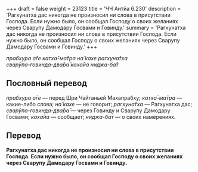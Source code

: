 +++
draft = false
weight = 23123
title = 'ЧЧ Антйа 6.230'
description = 'Рагхунатха дас никогда не произносил ни слова в присутствии Господа. Если нужно было, он сообщал Господу о своих желаниях через Сварупу Дамодару Госвами и Говинду.'
summary = 'Рагхунатха дас никогда не произносил ни слова в присутствии Господа. Если нужно было, он сообщал Господу о своих желаниях через Сварупу Дамодару Госвами и Говинду.'
+++

_прабхура а̄ге катха̄-ма̄тра на̄ кахе рагхуна̄тха  
сварӯпа-говинда-два̄ра̄ каха̄йа ниджа-ба̄т_

## Пословный перевод

_прабхура_ _а̄ге_ — перед Шри Чайтаньей Махапрабху; _катха̄_\-_ма̄тра_ — какие-либо слова; _на̄_ _кахе_ — не говорит; _рагхуна̄тха_ — Рагхунатха дас; _сварӯпа_\-_говинда_\-_два̄ра̄_ — через Говинду и Сварупу Дамодару Госвами; _каха̄йа_ — сообщает; _ниджа_\-_ба̄т_ — о своих намерениях.

## Перевод

**Рагхунатха дас никогда не произносил ни слова в присутствии Господа. Если нужно было, он сообщал Господу о своих желаниях через Сварупу Дамодару Госвами и Говинду.**
